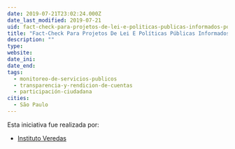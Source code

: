 ```yaml
---
date: 2019-07-21T23:02:24.000Z
date_last_modified: 2019-07-21
uid: fact-check-para-projetos-de-lei-e-politicas-publicas-informados-por-evidencias
title: "Fact-Check Para Projetos De Lei E Políticas Públicas Informados Por Evidências"
description: ""
type: 
website: 
date_ini: 
date_end: 
tags:
  - monitoreo-de-servicios-publicos
  - transparencia-y-rendicion-de-cuentas
  - participación-ciudadana
cities: 
  - São Paulo
---
```


Esta iniciativa fue realizada por:

- [Instituto Veredas](/organizaciones/instituto-veredas)
